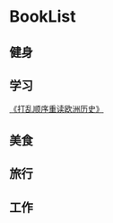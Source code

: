 # BookList

## 健身

## 学习

[《打乱顺序重读欧洲历史》](http://scotnt.gitee.io/europa-story/)


## 美食

## 旅行

## 工作
